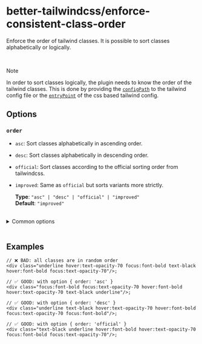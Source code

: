 # better-tailwindcss/enforce-consistent-class-order

Enforce the order of tailwind classes. It is possible to sort classes alphabetically or logically.

<br/>

> [!NOTE]
> In order to sort classes logically, the plugin needs to know the order of the tailwind classes.
> This is done by providing the [`configPath`](#tailwindconfig) to the tailwind config file or the [`entryPoint`](#entrypoint) of the css based tailwind config.

## Options

### `order`

- `asc`: Sort classes alphabetically in ascending order.
- `desc`: Sort classes alphabetically in descending order.
- `official`: Sort classes according to the official sorting order from tailwindcss.
- `improved`: Same as `official` but sorts variants more strictly.

  **Type**: `"asc" | "desc" | "official" | "improved"`  
  **Default**: `"improved"`

<br/>

<details>
  <summary>Common options</summary>

  <br/>

  These options are common to all rules and can also be set globally via the [`settings` object](../settings/settings.md).

  <br/>

### `attributes`

  The name of the attribute that contains the tailwind classes.  

  **Type**: Array of [Matchers](../configuration/advanced.md)  
  **Default**: [Name](../configuration/advanced.md#name-based-matching) for `"class"` and [strings Matcher](../configuration/advanced.md#types-of-matchers) for `"class", "className"`

  <br/>

### `callees`

  List of function names which arguments should also get linted.
  
  **Type**: Array of [Matchers](../configuration/advanced.md)  
  **Default**: [Matchers](../configuration/advanced.md#types-of-matchers) for `"cc", "clb", "clsx", "cn", "cnb", "ctl", "cva", "cx", "dcnb", "objstr", "tv", "twJoin", "twMerge"`

  <br/>

### `variables`

  List of variable names whose initializer should also get linted.  
  
  **Type**: Array of [Matchers](../configuration/advanced.md)  
  **Default**:  [strings Matcher](../configuration/advanced.md#types-of-matchers) for `"className", "classNames", "classes", "style", "styles"`

  <br/>

### `tags`

  List of template literal tag names whose content should get linted.  
  
  **Type**: Array of [Matchers](../configuration/advanced.md)  
  **Default**: None

  Note: When using the `tags` option, it is recommended to use the [strings Matcher](../configuration/advanced.md#types-of-matchers) for your tag names. This will ensure that nested expressions get linted correctly.

  <br/>

### `entryPoint`

  The path to the entry file of the css based tailwind config (eg: `src/global.css`).  
  If not specified, the plugin will fall back to the default configuration.  

  **Type**: `string`  
  **Default**: `undefined`

  <br/>

### `tailwindConfig`

  The path to the `tailwind.config.js` file. If not specified, the plugin will try to find it automatically or falls back to the default configuration.  
  This can also be set globally via the [`settings` object](../settings/settings.md#tailwindConfig).  

  For tailwindcss v4 and the css based config, use the [`entryPoint`](#entrypoint) option instead.

  **Type**: `string`  
  **Default**: `undefined`

</details>

<br/>

## Examples

```tsx
// ❌ BAD: all classes are in random order
<div class="underline hover:text-opacity-70 focus:font-bold text-black hover:font-bold focus:text-opacity-70"/>;
```

```tsx
// ✅ GOOD: with option { order: 'asc' }
<div class="focus:font-bold focus:text-opacity-70 hover:font-bold hover:text-opacity-70 text-black underline"/>;
```

```tsx
// ✅ GOOD: with option { order: 'desc' }
<div class="underline text-black hover:text-opacity-70 hover:font-bold focus:text-opacity-70 focus:font-bold"/>;
```

```tsx
// ✅ GOOD: with option { order: 'official' }
<div class="text-black underline hover:font-bold hover:text-opacity-70 focus:font-bold focus:text-opacity-70"/>;
```
